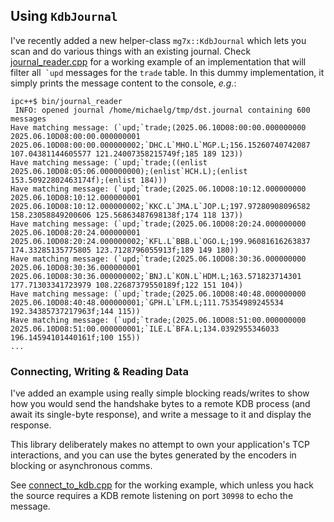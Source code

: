 ## Using `KdbJournal`

I've recently added a new helper-class `mg7x::KdbJournal` which lets you scan and do various things with an existing journal. Check [journal_reader.cpp](journal_reader.cpp) for a working example of an implementation that will filter all`` `upd`` messages for the `trade` table. In this dummy implementation, it simply prints the message content to the console, _e.g._:
```
ipc++$ bin/journal_reader
 INFO: opened journal /home/michaelg/tmp/dst.journal containing 600 messages
Have matching message: (`upd;`trade;(2025.06.10D08:00:00.000000000 2025.06.10D08:00:00.000000001 2025.06.10D08:00:00.000000002;`DHC.L`MHO.L`MGP.L;156.15260740742087 107.04381144605577 121.24007358215749f;185 189 123))
Have matching message: (`upd;`trade;((enlist 2025.06.10D08:05:06.000000000);(enlist`HCH.L);(enlist 153.50922802463174f);(enlist 184)))
Have matching message: (`upd;`trade;(2025.06.10D08:10:12.000000000 2025.06.10D08:10:12.000000001 2025.06.10D08:10:12.000000002;`KKC.L`JMA.L`JOP.L;197.97280908096582 158.23058849200606 125.56863487698138f;174 118 137))
Have matching message: (`upd;`trade;(2025.06.10D08:20:24.000000000 2025.06.10D08:20:24.000000001 2025.06.10D08:20:24.000000002;`KFL.L`BBB.L`OGO.L;199.96081616263837 174.33285135775805 123.7128796055913f;189 149 180))
Have matching message: (`upd;`trade;(2025.06.10D08:30:36.000000000 2025.06.10D08:30:36.000000001 2025.06.10D08:30:36.000000002;`BNJ.L`KON.L`HDM.L;163.571823714301 177.71303341723979 108.22687379550189f;122 151 104))
Have matching message: (`upd;`trade;(2025.06.10D08:40:48.000000000 2025.06.10D08:40:48.000000001;`GPH.L`LFM.L;111.75354989245534 192.34385737217963f;144 115))
Have matching message: (`upd;`trade;(2025.06.10D08:51:00.000000000 2025.06.10D08:51:00.000000001;`ILE.L`BFA.L;134.0392955346033 196.14594101440161f;100 155))
...
```

### Connecting, Writing & Reading Data
I've added an example using really simple blocking reads/writes to show how you would send the handshake bytes to a remote KDB process (and await its single-byte response), and write a message to it and display the response.

This library deliberately makes no attempt to own your application's TCP interactions, and you can use the bytes generated by the encoders in blocking or asynchronous comms. 

See [connect_to_kdb.cpp](connect_to_kdb.cpp) for the working example, which unless you hack the source requires a KDB remote listening on port `30998` to echo the message.
